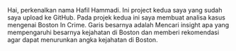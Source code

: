 Hai, perkenalkan nama Hafil Hammadi. Ini project kedua saya yang sudah saya upload ke GitHub. Pada projek kedua ini saya membuat analisa kasus mengenai Boston In Crime. Garis besarnya adalah Mencari insight apa yang mempengaruhi besarnya kejahatan di Boston dan memberi rekomendasi agar dapat menurunkan angka kejahatan di Boston.
